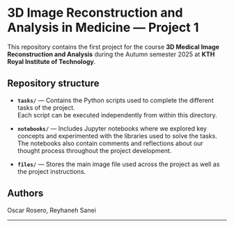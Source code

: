 # 3D Image Reconstruction and Analysis in Medicine — Project 1

This repository contains the first project for the course **3D Medical Image Reconstruction and Analysis** during the Autumn semester 2025 at **KTH Royal Institute of Technology**.

## Repository structure

- **`tasks/`** — Contains the Python scripts used to complete the different tasks of the project.  
  Each script can be executed independently from within this directory.

- **`notebooks/`** — Includes Jupyter notebooks where we explored key concepts and experimented with the libraries used to solve the tasks.  
  The notebooks also contain comments and reflections about our thought process throughout the project development.

- **`files/`** — Stores the main image file used across the project as well as the project instructions.

## Authors
Oscar Rosero, Reyhaneh Sanei

---
